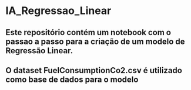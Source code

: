 # IA_Regressao_Linear
## Este repositório contém um notebook com o passao a passo para a criação de um modelo de Regressão Linear.
## O dataset FuelConsumptionCo2.csv é utilizado como base de dados para o modelo
